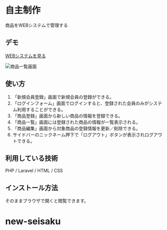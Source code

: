 # 自主制作

商品をWEBシステムで管理する


## デモ

[WEBシステムを見る](https://laravel-chat.herokuapp.com/chat)


![商品一覧画面](https://user-images.githubusercontent.com/112298582/215312514-6f9b8214-7edc-4e09-8d3e-507de9dfacac.jpg)



## 使い方

1. 「新規会員登録」画面で新規会員の登録ができる。
2. 「ログインフォーム」画面でログインすると、登録された会員のみがシステム利用することができる。
3. 「商品登録」画面から新しい商品の情報を登録できる。
4. 「商品一覧」画面には登録された商品の情報が一覧表示される。
5. 「商品編集」画面から対象商品の登録情報を更新／削除できる。
6. サイドバーのニックネーム押下で「ログアウト」ボタンが表示されログアウトできる。


## 利用している技術

 PHP / Laravel / HTML / CSS


## インストール方法

そのままブラウザで開くと閲覧できます。

# new-seisaku
